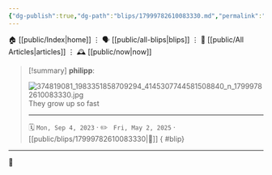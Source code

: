 ```yaml
---
{"dg-publish":true,"dg-path":"blips/17999782610083330.md","permalink":"/blips/17999782610083330/","title":"philipp on instagram @ 2023-09-04"}
---
```



<div class="transclusion internal-embed is-loaded"><div class="markdown-embed">




🏠 [[public/Index\|home]]  ⋮ 🗣️ [[public/all-blips\|blips]] ⋮  📝 [[public/All Articles\|articles]]  ⋮ 🕰️ [[public/now\|now]]


</div></div>


> [!summary] **philipp**:
>
> ![374819081_1983351858709294_4145307744581508840_n_17999782610083330.jpg](/img/user/attachments/374819081_1983351858709294_4145307744581508840_n_17999782610083330.jpg)
> They grow up so fast
> - - -
>
> 🗓️ <code>Mon, Sep 4, 2023</code>  · ✏️ <code> Fri, May 2, 2025</code>  · [[public/blips/17999782610083330\|🔗]]
{ #blip}


- - -

 👾
